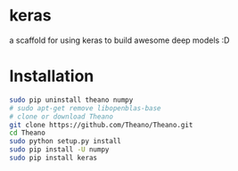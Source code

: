 # keras
a scaffold for using keras to build awesome deep models :D

# Installation

```bash
sudo pip uninstall theano numpy 
# sudo apt-get remove libopenblas-base
# clone or download Theano
git clone https://github.com/Theano/Theano.git
cd Theano
sudo python setup.py install 
sudo pip install -U numpy
sudo pip install keras
```
